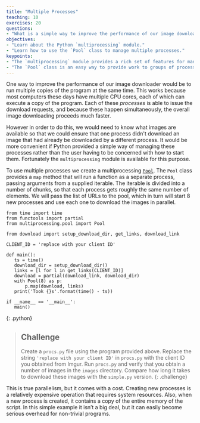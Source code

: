 ```yaml
---
title: "Multiple Processes"
teaching: 10
exercises: 20
questions:
- "What is a simple way to improve the performance of our image downloader?"
objectives:
- "Learn about the Python `multiprocessing` module."
- "Learn how to use the `Pool` class to manage multiple processes."
keypoints:
- "The `multiprocessing` module provides a rich set of features for manipluating processes."
- "The `Pool` class is an easy way to provide work to groups of processes."
---
```

One way to improve the performance of our image downloader would be to run multiple copies of the program at the same time. This works because
most computers these days have multiple CPU cores, each of which can execute a copy of the program. Each of these *processes* is able to issue the download 
requests, and because these happen simultaneously, the overall image downloading proceeds much faster. 

However in order to do this, we would need to know what images are available so that we could ensure that one process didn't download an image
that had already be downloaded by a different process. It would be more convenient if Python provided a simple way of managing these processes 
rather than the user having to be concerned with how to start them. Fortunately the `multiprocessing` module is available for this purpose.

To use multiple processes we create a multiprocessing [`Pool`](https://docs.python.org/2/library/multiprocessing.html#module-multiprocessing.pool). 
The `Pool` class provides a `map` method that will run a function as a separate process, passing arguments from a supplied iterable. The iterable
is divided into a number of chunks, so that each process gets roughly the same number of elements. We will pass the list of URLs to the pool, which 
in turn will start 8 new processes and use each one to download the images in parallel. 

~~~
from time import time
from functools import partial
from multiprocessing.pool import Pool

from download import setup_download_dir, get_links, download_link

CLIENT_ID = 'replace with your client ID'

def main():
   ts = time()
   download_dir = setup_download_dir()
   links = [l for l in get_links(CLIENT_ID)]
   download = partial(download_link, download_dir)
   with Pool(8) as p:
       p.map(download, links)
   print('Took {}s'.format(time() - ts))

if __name__ == '__main__':
   main()
~~~
{: .python}

> ## Challenge
>
> Create a `procs.py` file using the program provided above. Replace the string `'replace with your client ID'` in 
> `procs.py` with the client ID you obtained from Imgur. Run `procs.py` and verify that you obtain a number of images in the `images`
> directory. Compare how long it takes to download these images with the `simple.py` version.
{: .challenge}

This is true parallelism, but it comes with a cost. Creating new processes is a relatively expensive operation that requires system resources.
Also, when a new process is created, it contains a copy of the entire memory of the script. In this simple example it isn’t a big deal, but it 
can easily become serious overhead for non-trivial programs.